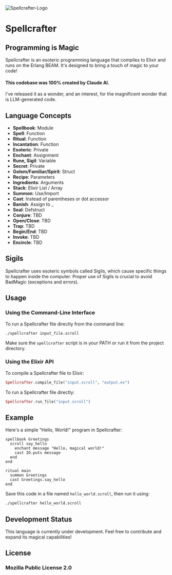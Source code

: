 ![Spellcrafter-Logo](https://github.com/user-attachments/assets/27ac1ecd-712d-42c0-beb4-171b18622b92)

# Spellcrafter 
## Programming is Magic

Spellcrafter is an esoteric programming language that compiles to Elixir and runs on the Erlang BEAM. It's designed to bring a touch of magic to your code!

#### This codebase was 100% created by Claude AI.

I've released it as a wonder, and an interest, for the magnificent wonder that is LLM-generated code.

## Language Concepts

- **Spellbook**: Module
- **Spell**: Function
- **Ritual**: Function
- **Incantation**: Function
- **Esoteric**: Private
- **Enchant**: Assignment
- **Rune, Sigil**: Variable
- **Secret**: Private
- **Golem/Familiar/Spirit**: Struct
- **Recipe**: Parameters
- **Ingredients**: Arguments
- **Stack**: Elixir List / Array
- **Summon**: Use/Import
- **Cast**: Instead of parentheses or dot accessor
- **Banish**: Assign to \_
- **Seal**: Defstruct
- **Conjure**: TBD
- **Open/Close**: TBD
- **Trap**: TBD
- **Begin/End**: TBD
- **Invoke**: TBD
- **Encircle**: TBD

## Sigils

Spellcrafter uses esoteric symbols called Sigils, which cause specific things to happen inside the computer. Proper use of Sigils is crucial to avoid BadMagic (exceptions and errors).

## Usage

### Using the Command-Line Interface

To run a Spellcrafter file directly from the command line:

```bash
./spellcrafter input_file.scroll
```

Make sure the `spellcrafter` script is in your PATH or run it from the project directory.

### Using the Elixir API

To compile a Spellcrafter file to Elixir:

```elixir
Spellcrafter.compile_file("input.scroll", "output.ex")
```

To run a Spellcrafter file directly:

```elixir
Spellcrafter.run_file("input.scroll")
```

## Example

Here's a simple "Hello, World!" program in Spellcrafter:

```witchcraft
spellbook Greetings
  scroll say_hello
    enchant message "Hello, magical world!"
    cast IO.puts message
  end
end

ritual main
  summon Greetings
  cast Greetings.say_hello
end
```

Save this code in a file named `hello_world.scroll`, then run it using:

```bash
./spellcrafter hello_world.scroll
```

## Development Status

This language is currently under development. Feel free to contribute and expand its magical capabilities!


## License
### Mozilla Public License 2.0
